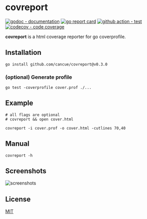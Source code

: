 # covreport

[![godoc - documentation](https://godoc.org/github.com/cancue/covreport?status.svg)](https://pkg.go.dev/github.com/cancue/covreport)
[![go report card](https://goreportcard.com/badge/github.com/cancue/covreport)](https://goreportcard.com/report/github.com/cancue/covreport)
[![github action - test](https://github.com/cancue/covreport/workflows/test/badge.svg)](https://github.com/cancue/covreport/actions)
[![codecov - code coverage](https://img.shields.io/codecov/c/github/cancue/covreport.svg?style=flat-square)](https://codecov.io/gh/cancue/covreport)

**covreport** is a html coverage reporter for go coverprofile.

## Installation
```shell
go install github.com/cancue/covreport@v0.3.0
```

### (optional) Generate profile
```shell
go test -coverprofile cover.prof ./...
```

## Example
```shell
# all flags are optional
# covreport && open cover.html

covreport -i cover.prof -o cover.html -cutlines 70,40
```

## Manual
```shell
covreport -h
```

## Screenshots
![screenshots](https://github.com/cancue/covreport/assets/8125241/47b8ceaa-042d-4e4f-b306-90c8b0a09fbe)


## License

[MIT](https://github.com/cancue/covreport/blob/master/LICENSE)
